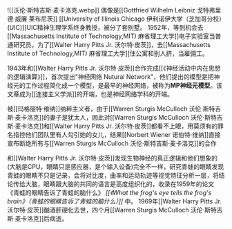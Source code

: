 ![[沃伦·斯特吉斯·麦卡洛克.webp]]
偶像是[[Gottfried Wilhelm Leibniz 戈特弗里德·威廉·莱布尼茨]]
[[University of Illinois Chicago 伊利诺伊大学（芝加哥分校）(UIC)]]UIC精神生理学系终身教授，被分了套别墅。
1952年，等到机会去[[Massachusetts Institute of Technology,MIT) 麻省理工大学]]电子实验室当普通研究员，为了[[Walter Harry Pitts Jr. 沃尔特·皮茨]]，去[[Massachusetts Institute of Technology,MIT) 麻省理工大学]]住公寓和别人挤，当雇佣工。

1943年和[[Walter Harry Pitts Jr. 沃尔特·皮茨]]合作完成[[《神经活动中内在思想的逻辑演算》]]，首次提出"神经网络 Nutural Network"，他们提出的模型是把神经元的工作过程简化成一个模型，是最早的神经网络，被称为**MP神经元模型**。该文章成为[[连接主义学派]]的开端，也是神经网络学科的开端。

被[[玛格丽特·维纳]]纳粹主义者，由于[[Warren Sturgis McCulloch 沃伦·斯特吉斯·麦卡洛克]]的妻子是犹太人，因此对[[Warren Sturgis McCulloch 沃伦·斯特吉斯·麦卡洛克]]和[[Walter Harry Pitts Jr. 沃尔特·皮茨]]都看不上眼，用莫须有的罪名指控他们团队里有人勾引她的女儿，结果[[Norbert Wiener 诺伯特·维纳]]直接宣布断绝所有与[[Warren Sturgis McCulloch 沃伦·斯特吉斯·麦卡洛克]]的合作

和[[Walter Harry Pitts Jr. 沃尔特·皮茨]]发现生物神经的真正逻辑和他们想象的(大脑是CPU，眼睛只是感应器，是个输入设备)完全不一样，研究青蛙的眼睛发现青蛙的眼睛不只是记录，会将对比度，曲率和运动轨迹等视觉特征分析一层，将结论传给大脑，眼睛跟大脑的共同的语言是高度组织化的，收录在1959年的论文《青蛙的眼睛告诉了青蛙的脑什么》 *[[《What the frog's eye tells the frog's brain》（青蛙的眼睛告诉了青蛙的脑什么）]]* 中。
1969年[[Walter Harry Pitts Jr. 沃尔特·皮茨]]酗酒肝硬化去世，四个月[[Warren Sturgis McCulloch 沃伦·斯特吉斯·麦卡洛克]]后病逝。